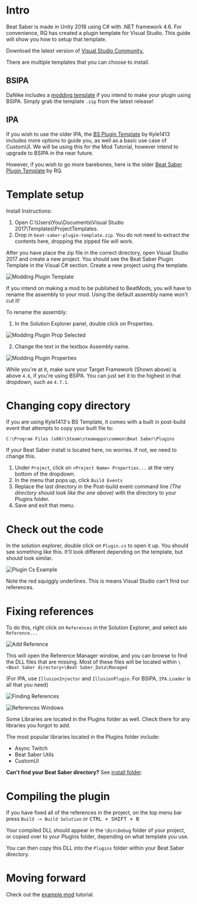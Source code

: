 <!-- TITLE: Modding Intro -->
<!-- SUBTITLE: Learn how to setup the plugin template -->

# Intro
Beat Saber is made in Unity 2018 using C# with .NET framework 4.6.
For convenience, RQ has created a plugin template for Visual Studio. This guide will show you how to setup that template.

Download the latest version of [Visual Studio Community.](https://visualstudio.microsoft.com/)

There are multiple templates that you can choose to install.

## BSIPA
DaNike includes a [modding template](https://github.com/nike4613/BeatSaber-IPA-Reloaded/releases/latest) if you intend to make your plugin using BSIPA. Simply grab the template `.zip` from the latest release!

## IPA
If you wish to use the older IPA, the [BS Plugin Template](https://github.com/Kylemc1413/BS-Plugin-Template/releases/download/0.0.1/BS.Plugin.Template.zip) by Kyle1413 includes more options to guide you, as well as a basic use case of CustomUI. We will be using this for the Mod Tutorial, however intend to upgrade to BSIPA in the near future.

However, if you wish to go more barebones, here is the older [Beat Saber Plugin Template](/uploads/modding/beat-saber-plugin-template.zip "Beat Saber Plugin Template") by RQ.

# Template setup
Install Instructions:
1. Open C:\Users\You\Documents\Visual Studio 2017\Templates\ProjectTemplates.
2. Drop in `beat-saber-plugin-template.zip`.  You do not need to extract the contents here, dropping the zipped file will work.

After you have place the zip file in the correct directory, open Visual Studio 2017 and create a new project.
You should see the Beat Saber Plugin Template in the Visual C# section.
Create a new project using the template.

![Modding Plugin Template](/uploads/modding/modding-plugin-template.png "Modding Plugin Template")

If you intend on making a mod to be published to BeatMods, you will have to rename the assembly to your mod. Using the default assembly name won't cut it!

To rename the assembly:
1. In the Solution Explorer panel, double click on Properties.

![Modding Plugin Prop Selected](/uploads/modding/modding-plugin-prop-selected.png "Modding Plugin Prop Selected")

2. Change the text in the textbox Assembly name.

![Modding Plugin Properties](/uploads/modding/modding-plugin-properties.png "Modding Plugin Properties")

While you're at it, make sure your Target Framework (Shown above) is above `4.6`, if you're using BSIPA. You can just set it to the highest in that dropdown, such as `4.7.1`.

# Changing copy directory

If you are using Kyle1413's BS Template, it comes with a built in post-build event that attempts to copy your built file to:

`C:\Program Files (x86)\Steam\steamapps\common\Beat Saber\Plugins`

If your Beat Saber install is located here, no worries. If not, we need to change this.

1. Under `Project`, click on `<Project Name> Properties...` at the very bottom of the dropdown.
2. In the menu that pops up, click `Build Events`
3. Replace the last directory in the Post-build event command line *(The directory should look like the one above)* with the directory to your Plugins folder.
4. Save and exit that menu.

# Check out the code

In the solution explorer, double click on `Plugin.cs` to open it up.
You should see something like this. It'll look different depending on the template, but should look similar.

![Plugin Cs Example](/uploads/modding/plugin-cs-example.png "Plugin Cs Example")

Note the red squiggly underlines. This is means Visual Studio can't find our references.

# Fixing references

To do this, right click on `References` in the Solution Explorer, and select `Add Reference...`

![Add Reference](/uploads/modding/add-a-ref.png "Add Reference")

This will open the Reference Manager window, and you can browse to find the DLL files that are missing.
Most of these files will be located within `\<Beat Saber directory>\Beat Saber_Data\Managed`

(For IPA, use `IllusionInjector` and `IllusionPlugin`. For BSIPA, `IPA.Loader` is all that you need)

![Finding References](/uploads/modding/dnspy-assembly.png "Finding References")

![References Windows](/uploads/modding-example/plugin-addreferences.png "References Windows")

Some Libraries are located in the Plugins folder as well. Check there for any libraries you forgot to add.

The most popular libraries located in the Plugins folder include:
* Async Twitch
* Beat Saber Utils
* CustomUI

**Can't find your Beat Saber directory?** See [install folder](/faq/install-folder).

# Compiling the plugin
If you have fixed all of the references in the project, on the top menu bar press `Build -> Build Solution` or <kbd>CTRL + SHIFT + B</kbd>

Your compiled DLL should appear in the `\Bin\Debug` folder of your project, or copied over to your Plugins folder, depending on what template you use.

You can then copy this DLL into the `Plugins` folder within your Beat Saber directory.

# Moving forward
Check out the [example mod](example-mod) tutorial.